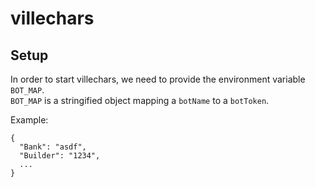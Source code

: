 # villechars

## Setup
In order to start villechars, we need to provide the environment variable `BOT_MAP`.  
`BOT_MAP` is a stringified object mapping a `botName` to a `botToken`.

Example:
```
{
  "Bank": "asdf",
  "Builder": "1234",
  ...
}
```
